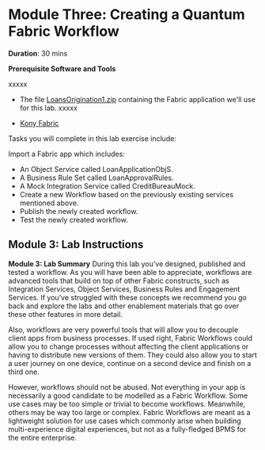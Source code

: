 # Module Three: Creating a Quantum Fabric Workflow
**Duration**: 30 mins

**Prerequisite Software and Tools**

xxxxx 
- The file [LoansOrigination1.zip](https://community.kony.com/downloads) containing the Fabric application we'll use for this lab.
xxxxx

- [Kony Fabric](http://Manage.kony.com)

Tasks you will complete in this lab exercise include:

Import a Fabric app which includes:
- An Object Service called LoanApplicationObjS.
- A Business Rule Set called LoanApprovalRules.
- A Mock Integration Service called CreditBureauMock.
- Create a new Workflow based on the previously existing services mentioned above.
- Publish the newly created workflow.
- Test the newly created workflow.

## Module 3: Lab Instructions

















**Module 3: Lab Summary**
During this lab you’ve designed, published and tested a workflow. As you will have been able to appreciate, workflows are advanced tools that build on top of other Fabric constructs, such as Integration Services, Object Services, Business Rules and Engagement Services. If you’ve struggled with these concepts we recommend you go back and explore the labs and other enablement materials that go over these other features in more detail.

Also, workflows are very powerful tools that will allow you to decouple client apps from business processes. If used right, Fabric Workflows could allow you to change processes without affecting the client applications or having to distribute new versions of them. They could also allow you to start a user journey on one device, continue on a second device and finish on a third one. 

However, workflows should not be abused. Not everything in your app is necessarily a good candidate to be modelled as a Fabric Workflow. Some use cases may be too simple or trivial to become workflows. Meanwhile, others may be way too large or complex. Fabric Workflows are meant as a lightweight solution for use cases which commonly arise when building multi-experience digital experiences, but not as a fully-fledged BPMS for the entire enterprise.
